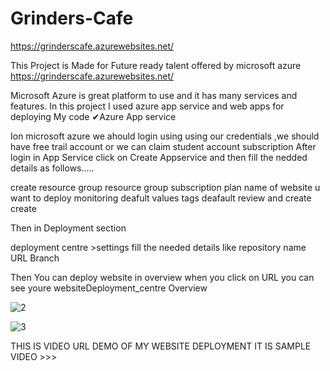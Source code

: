# Grinders-Cafe
https://grinderscafe.azurewebsites.net/

This Project is Made for Future ready talent offered by microsoft azure https://grinderscafe.azurewebsites.net/

Microsoft Azure is great platform to use and it has many services and features. In this project I used azure app service and web apps for deploying My code ✔Azure App service

Ion microsoft azure we ahould login using using our credentials ,we should have free trail account or we can claim student account subscription After login in App Service click on Create Appservice and then fill the nedded details as follows.....

create resource group resource group subscription plan name of website u want to deploy monitoring deafult values tags deafault review and create create

Then in Deployment section

deployment centre >settings fill the needed details like repository name URL Branch

Then You can deploy website in overview when you click on URL you can see youre websiteDeployment_centre Overview

![2](https://user-images.githubusercontent.com/47597198/151946299-8dbdb6b5-741b-459c-924e-241a8a19a19b.png)

![3](https://user-images.githubusercontent.com/47597198/151946585-04212653-efd7-4ea7-a628-0dc750f95b6c.png)

THIS IS VIDEO URL DEMO OF MY WEBSITE DEPLOYMENT IT IS SAMPLE VIDEO >>>
